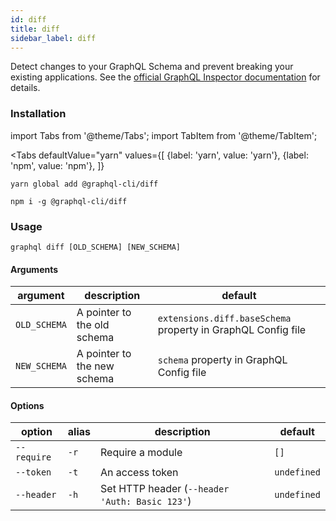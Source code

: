 ```yaml
---
id: diff
title: diff
sidebar_label: diff
---
```


Detect changes to your GraphQL Schema and prevent breaking your existing applications. See the [official GraphQL Inspector documentation](https://graphql-inspector.com/docs/essentials/diff) for details.

### Installation

import Tabs from '@theme/Tabs';
import TabItem from '@theme/TabItem';

<Tabs
  defaultValue="yarn"
  values={[
    {label: 'yarn', value: 'yarn'},
    {label: 'npm', value: 'npm'},
  ]}
>
  <TabItem value="yarn">

  ```
  yarn global add @graphql-cli/diff
  ```

  </TabItem>

  <TabItem value="npm">

  ```
  npm i -g @graphql-cli/diff
  ```

  </TabItem>
</Tabs>

### Usage

```
graphql diff [OLD_SCHEMA] [NEW_SCHEMA]
```

#### Arguments

| argument | description | default |
| --- | --- | --- |
| `OLD_SCHEMA` | A pointer to the old schema | `extensions.diff.baseSchema` property in GraphQL Config file |
| `NEW_SCHEMA` | A pointer to the new schema | `schema` property in GraphQL Config file |

#### Options

| option | alias | description | default |
| --- | --- | --- | --- |
| `--require` | `-r` | Require a module | `[]` |
| `--token` | `-t` | An access token | `undefined` |
| `--header` | `-h` | Set HTTP header (`--header 'Auth: Basic 123'`) | `undefined` |
